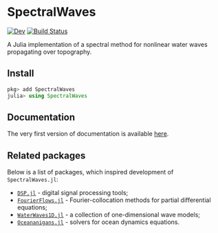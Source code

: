 # SpectralWaves

[![Dev](https://img.shields.io/badge/docs-dev-blue.svg)](https://mcpaprota.github.io/SpectralWaves.jl/dev/)
[![Build Status](https://github.com/mcpaprota/SpectralWaves.jl/actions/workflows/CI.yml/badge.svg?branch=main)](https://github.com/mcpaprota/SpectralWaves.jl/actions/workflows/CI.yml?query=branch%3Amain)

A Julia implementation of a spectral method for nonlinear water waves propagating over topography.

## Install

```julia
pkg> add SpectralWaves
julia> using SpectralWaves
```

## Documentation

The very first version of documentation is available [here](https://mcpaprota.github.io/SpectralWaves.jl/dev/).

## Related packages

Below is a list of packages, which inspired development of `SpectralWaves.jl`:

- [`DSP.jl`](https://github.com/JuliaDSP/DSP.jl) - digital signal processing tools;
- [`FourierFlows.jl`](https://github.com/FourierFlows/FourierFlows.jl) - Fourier-collocation methods for partial differential equations;
- [`WaterWaves1D.jl`](https://github.com/WaterWavesModels/WaterWaves1D.jl) - a collection of one-dimensional wave models;
- [`Oceananigans.jl`](https://github.com/CliMA/Oceananigans.jl) - solvers for ocean dynamics equations.

